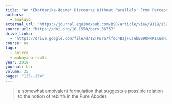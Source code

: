 ```yaml
---
title: "An *Ekottarika-āgama* Discourse Without Parallels: From Perception of Impermanence to the Pure Land"
authors:
  - analayo
external_url: "https://journal.equinoxpub.com/BSR/article/view/9119/15949"
source_url: "https://doi.org/10.1558/bsrv.36757"
drive_links:
  - "https://drive.google.com/file/d/1ZTPBrG7lfdC4BzjFLTnbB89UMkK1KudN/view?usp=drivesdk"
course: ea
tags:
  - anicca
  - mahayana-roots
year: 2018
journal: bsr
volume: 35
pages: "125--134"
---
```


> a somewhat ambivalent formulation that suggests a possible relation to the notion of rebirth in the Pure Abodes
